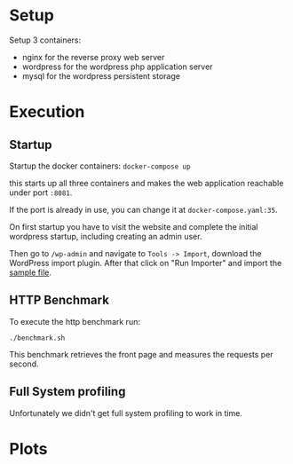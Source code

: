 # Setup

Setup 3 containers:
- nginx for the reverse proxy web server
- wordpress for the wordpress php application server
- mysql for the wordpress persistent storage


# Execution

## Startup

Startup the docker containers:
```docker-compose up```

this starts up all three containers and makes the web application reachable under port `:8081`.

If the port is already in use, you can change it at `docker-compose.yaml:35`.

On first startup you have to visit the website and complete the initial wordpress startup, including creating an admin user.

Then go to `/wp-admin` and navigate to `Tools -> Import`, download the WordPress import plugin. After that click on "Run Importer" and import the [sample file](https://raw.githubusercontent.com/WPTT/theme-test-data/master/themeunittestdata.wordpress.xml).


## HTTP Benchmark

To execute the http benchmark run:

```
./benchmark.sh
```

This benchmark retrieves the front page and measures the requests per second. 


## Full System profiling 

Unfortunately we didn't get full system profiling to work in time.


# Plots 
